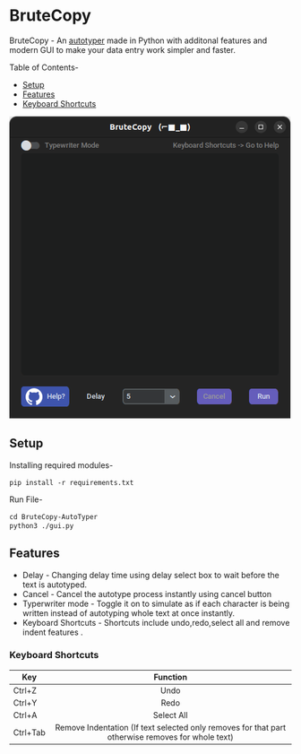 # BruteCopy
BruteCopy - An <ins>autotyper</ins> made in Python with additonal features and modern GUI to make your data entry work simpler and faster.

Table of Contents-
* [Setup](#setup)
* [Features](#features)
* [Keyboard Shortcuts](#keyboard-shortcuts)

![BruteCopy on Linux](https://github.com/slaygun/BruteCopy-AutoTyper/blob/master/screenshots/brutecopyonlinux.png)

## Setup 
Installing required modules-

    pip install -r requirements.txt
Run File-

    cd BruteCopy-AutoTyper
    python3 ./gui.py
 
## Features 
* Delay - Changing delay time using delay select box to wait before the text is autotyped.
* Cancel - Cancel the autotype process instantly using cancel button
* Typerwriter mode - Toggle it on to simulate as if each character is being written instead of autotyping whole text at once instantly.
* Keyboard Shortcuts - Shortcuts include undo,redo,select all and remove indent features .

### Keyboard Shortcuts

| Key        | Function           |  
| ------------- |:-------------:| 
| Ctrl+Z | Undo | 
| Ctrl+Y | Redo |   
| Ctrl+A | Select All|
| Ctrl+Tab | Remove Indentation (If text selected only removes for that part otherwise removes for whole text)|
